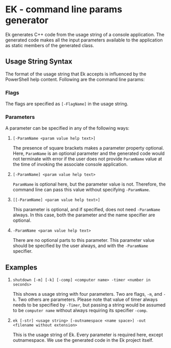 EK - command line params generator
==================================

Ek generates C++ code from the usage string of a console application. The generated code makes all the input parameters available to the application as static members of the generated class.

Usage String Syntax
-------------------

The format of the usage string that Ek accepts is influenced by the PowerShell help content. Following are the command line params:

### Flags

The flags are specified as `[-FlagName]` in the usage string.

### Parameters

A parameter can be specified in any of the following ways:

1. `[-ParamName <param value help text>]`

	The presence of square brackets makes a parameter property optional. Here, `ParamName` is an optional parameter and the generated code would not terminate with error if the user does not provide `ParamName` value at the time of invoking the associate console application.

2. `[-ParamName] <param value help text>`

	`ParamName` is optional here, but the parameter value is not. Therefore, the command line can pass this value without specifying `-ParamName`.

3. `[[-ParamName] <param value help text>]`
	
	This parameter is optional, and if specified, does not need `-ParamName` always. In this case, both the parameter and the name specifier are optional.

3. `-ParamName <param value help text>`

	There are no optional parts to this parameter. This parameter value should be specified by the user always, and with the `-ParamName` specifier.


Examples
--------

1. `shutdown [-m] [-k] [-comp] <computer name> -timer <number in seconds>`

	This shows a usage string with four parameters. Two are flags, `-m`, and `-k`. Two others are parameters. Please note that value of timer always needs to be specified by `-Timer`, but passing a string would be assumed to be `computer name` without always requiring its specifier `-comp`.

2. `ek [-str] <usage string> [-outnamespace <name space>] -out <filename without extension>`

	This is the usage string of Ek. Every parameter is required here, except outnamespace. We use the generated code in the Ek project itself.